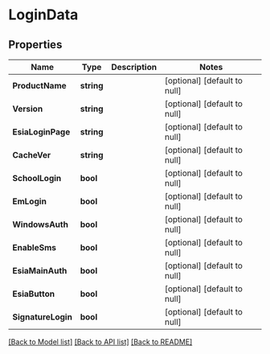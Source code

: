 # LoginData

## Properties
Name | Type | Description | Notes
------------ | ------------- | ------------- | -------------
**ProductName** | **string** |  | [optional] [default to null]
**Version** | **string** |  | [optional] [default to null]
**EsiaLoginPage** | **string** |  | [optional] [default to null]
**CacheVer** | **string** |  | [optional] [default to null]
**SchoolLogin** | **bool** |  | [optional] [default to null]
**EmLogin** | **bool** |  | [optional] [default to null]
**WindowsAuth** | **bool** |  | [optional] [default to null]
**EnableSms** | **bool** |  | [optional] [default to null]
**EsiaMainAuth** | **bool** |  | [optional] [default to null]
**EsiaButton** | **bool** |  | [optional] [default to null]
**SignatureLogin** | **bool** |  | [optional] [default to null]

[[Back to Model list]](../README.md#documentation-for-models) [[Back to API list]](../README.md#documentation-for-api-endpoints) [[Back to README]](../README.md)

